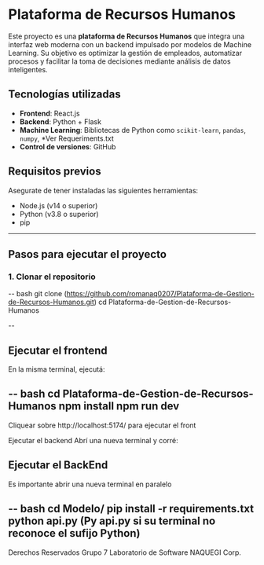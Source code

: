 # Plataforma de Recursos Humanos

Este proyecto es una **plataforma de Recursos Humanos** que integra una interfaz web moderna con un backend impulsado por modelos de Machine Learning. Su objetivo es optimizar la gestión de empleados, automatizar procesos y facilitar la toma de decisiones mediante análisis de datos inteligentes.

## Tecnologías utilizadas

- **Frontend**: React.js
- **Backend**: Python + Flask
- **Machine Learning**: Bibliotecas de Python como `scikit-learn`, `pandas`, `numpy`, *Ver Requeriments.txt
- **Control de versiones**: GitHub

## Requisitos previos

Asegurate de tener instaladas las siguientes herramientas:

- Node.js (v14 o superior)
- Python (v3.8 o superior)
- pip

---

## Pasos para ejecutar el proyecto

### 1. Clonar el repositorio

-- bash
git clone (https://github.com/romanaq0207/Plataforma-de-Gestion-de-Recursos-Humanos.git)
cd Plataforma-de-Gestion-de-Recursos-Humanos

--
## Ejecutar el frontend
En la misma terminal, ejecutá:

-- bash
cd Plataforma-de-Gestion-de-Recursos-Humanos
npm install
npm run dev
--

Cliquear sobre http://localhost:5174/ para ejecutar el front

Ejecutar el backend
Abrí una nueva terminal y corré:

## Ejecutar el BackEnd

Es importante abrir una nueva terminal en paralelo

-- bash
cd Modelo/
pip install -r requirements.txt
python api.py (Py api.py si su terminal no reconoce el sufijo Python)
--


Derechos Reservados
Grupo 7 Laboratorio de Software
NAQUEGI Corp.
